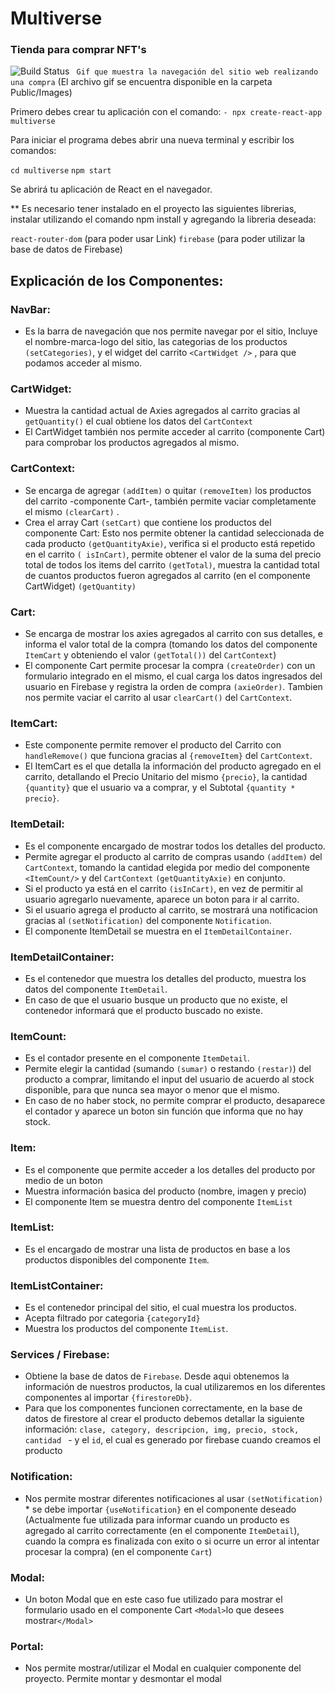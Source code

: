 # Multiverse

### Tienda para comprar NFT's

![Build Status](https://github.com/Duraexim/Multiverse---React/blob/master/multiverse/public/images/Compra.gif)
` Gif que muestra la navegación del sitio web realizando una compra`  (El archivo gif se encuentra disponible en la carpeta Public/Images)


Primero debes crear tu aplicación con el comando:
`- npx create-react-app multiverse ` 

Para iniciar el programa debes abrir una nueva terminal y escribir los comandos:

 `cd multiverse` 
 `npm start`

Se abrirá tu aplicación de React en el navegador.

** Es necesario tener instalado en el proyecto las siguientes librerias, instalar utilizando el comando npm install y agregando la libreria deseada:

`react-router-dom` (para poder usar Link)
`firebase` (para poder utilizar la base de datos de Firebase)


## Explicación de los Componentes:

### NavBar: 
- Es la barra de navegación que nos permite navegar por el sitio, Incluye el nombre-marca-logo del sitio, las categorias de los productos `(setCategories)`, y el widget del carrito `<CartWidget />` , para que podamos acceder al mismo. 


### CartWidget: 
- Muestra la cantidad actual de Axies agregados al carrito gracias al `getQuantity()` el cual obtiene los datos del `CartContext` 
- El CartWidget también nos permite acceder al carrito (componente Cart) para comprobar los productos agregados al mismo.


### CartContext: 
- Se encarga de agregar `(addItem)` o quitar `(removeItem)` los productos del carrito -componente Cart-, también permite vaciar completamente el mismo `(clearCart)` .
- Crea el array Cart `(setCart)` que contiene los productos del componente Cart: Esto nos permite obtener la cantidad seleccionada de cada producto `(getQuantityAxie)`, verifica si el producto está repetido en el carrito `( isInCart)`, permite obtener el valor de la suma del precio total de todos los items del carrito `(getTotal)`, muestra la cantidad total de cuantos productos fueron agregados al carrito (en el componente CartWidget) `(getQuantity)` 


### Cart: 
- Se encarga de mostrar los axies agregados al carrito con sus detalles, e informa el valor total de la compra (tomando los datos del componente `ItemCart` y obteniendo el valor `(getTotal())` del `CartContext`)
- El componente Cart permite procesar la compra `(createOrder)` con un formulario integrado en el mismo, el cual carga los datos ingresados del usuario en Firebase y registra la orden de compra `(axieOrder)`. Tambien nos permite vaciar el carrito  al usar `clearCart()` del `CartContext`.


### ItemCart: 
- Este componente permite remover el producto del Carrito con `handleRemove()` que funciona gracias al `{removeItem}` del `CartContext`.
- El ItemCart es el que detalla la información del producto agregado en el carrito, detallando el Precio Unitario del mismo `{precio}`, la cantidad `{quantity}` que el usuario va a comprar, y el Subtotal `{quantity * precio}`.


### ItemDetail:
- Es el componente encargado de mostrar todos los detalles del producto. 
- Permite agregar el producto al carrito de compras usando `(addItem)` del `CartContext`, tomando la cantidad elegida por medio del componente `<ItemCount/>` y del `CartContext` `(getQuantityAxie)` en conjunto.
-  Si el producto ya está en el carrito `(isInCart)`, en vez de permitir al usuario agregarlo nuevamente, aparece un boton para ir al carrito.
- Si el usuario agrega el producto al carrito, se mostrará una notificacion gracias al `(setNotification)` del componente `Notification`.
- El componente ItemDetail se muestra en el `ItemDetailContainer`.


### ItemDetailContainer: 
- Es el contenedor que muestra los detalles del producto, muestra los datos del componente `ItemDetail`.
- En caso de que el usuario busque un producto que no existe, el contenedor informará que el producto buscado no existe.


### ItemCount:
- Es el contador presente en el componente `ItemDetail`. 
- Permite elegir la cantidad (sumando `(sumar)` o restando `(restar)`) del producto a comprar, limitando el input del usuario de acuerdo al stock disponible, para que nunca sea mayor o menor que el mismo. 
- En caso de no haber stock, no permite comprar el producto, desaparece el contador y aparece un boton sin función que informa que no hay stock.


### Item: 
- Es el componente que permite acceder a los detalles del producto por medio de un boton
- Muestra información basica del producto (nombre, imagen y precio)
- El componente Item se muestra dentro del componente `ItemList`


### ItemList:
 - Es el encargado de mostrar una lista de productos en base a los productos disponibles del componente `Item`.


### ItemListContainer:
 - Es el contenedor principal del sitio, el cual muestra los productos. 
 - Acepta filtrado por categoria `{categoryId}`
 - Muestra los productos del componente `ItemList`.


### Services / Firebase:
- Obtiene la base de datos de `Firebase`. Desde aqui obtenemos la información de nuestros productos, la cual utilizaremos en los diferentes componentes al importar `{firestoreDb}`. 
- Para que los componentes funcionen correctamente, en la base de datos de firestore al crear el producto debemos detallar la siguiente información: `clase, category, descripcion, img, precio, stock, cantidad ` -   y el `id`, el cual es generado por firebase cuando creamos el producto


### Notification: 
- Nos permite mostrar diferentes notificaciones al usar `(setNotification)` * se debe importar `{useNotification}` en el componente deseado (Actualmente fue utilizada para informar cuando un producto es agregado al carrito correctamente (en el componente `ItemDetail`), cuando la compra es finalizada con exito o si ocurre un error al intentar procesar la compra) (en el componente `Cart`)


### Modal: 
- Un boton Modal que en este caso fue utilizado para mostrar el formulario usado en el componente Cart  `<Modal>`lo que desees mostrar`</Modal>`


### Portal: 
- Nos permite mostrar/utilizar el Modal en cualquier componente del proyecto. Permite montar y desmontar el modal






